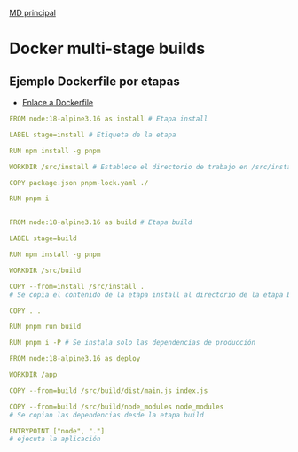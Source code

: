 [MD principal](./README.md)

# Docker multi-stage builds

## Ejemplo **Dockerfile por etapas**

- [Enlace a Dockerfile](./Dockerfile.ejm2)

```yaml
FROM node:18-alpine3.16 as install # Etapa install

LABEL stage=install # Etiqueta de la etapa

RUN npm install -g pnpm

WORKDIR /src/install # Establece el directorio de trabajo en /src/install

COPY package.json pnpm-lock.yaml ./

RUN pnpm i


FROM node:18-alpine3.16 as build # Etapa build

LABEL stage=build

RUN npm install -g pnpm

WORKDIR /src/build

COPY --from=install /src/install .
# Se copia el contenido de la etapa install al directorio de la etapa build

COPY . .

RUN pnpm run build

RUN pnpm i -P # Se instala solo las dependencias de producción

FROM node:18-alpine3.16 as deploy

WORKDIR /app

COPY --from=build /src/build/dist/main.js index.js

COPY --from=build /src/build/node_modules node_modules
# Se copian las dependencias desde la etapa build

ENTRYPOINT ["node", "."]
# ejecuta la aplicación
```
